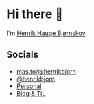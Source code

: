 Hi there 👋
===========

I'm [Henrik Hauge Bjørnskov](https://henrik.space).

Socials
-------

* <a rel="me" href="https://mas.to/@henrikbjorn">mas.to/@henrikbjorn</a>
* [@henrikbjorn](https://twitter.com/henrikbjorn)
* [Personal](https://henrik.space)
* [Blog & TIL](https://henrik.bjrnskov.dk)
